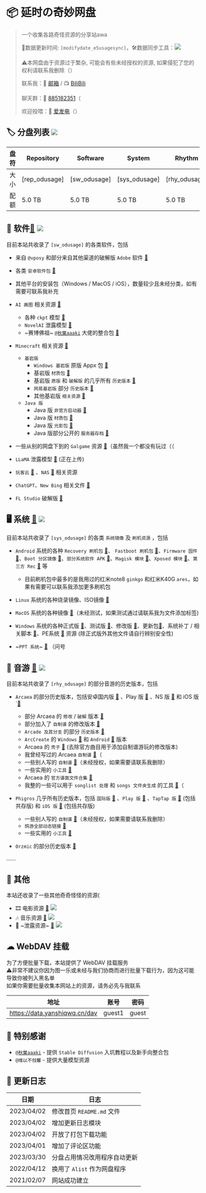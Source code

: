 # 📦 延时の奇妙网盘

> 一个收集各路奇怪资源的分享站awa 
> 
> 🔄数据更新时间: `[modifydate_e5usagesync]`，🛠️数据同步工具：![](https://img.shields.io/badge/yanshiqwq-blue?logo=github&label=e5_usage_sync&link=https%3A%2F%2Fgithub.com%2Fyanshiqwq%2Fe5_usage_sync%2F&link=https%3A%2F%2Fgithub.com%2Fyanshiqwq%2F&cacheSeconds=3600)
>
> ⚠本网盘由于资源过于繁杂, 可能会有些未经授权的资源, 如果侵犯了您的权利请联系我删除（）
>
> 联系我：📧 [邮箱](mailto:yanshiqwq@126.com) / 📺 [BiliBili](https://space.bilibili.com/431304449)
>
> 聊天群：💬 [885182351](https://jq.qq.com/?_wv=1027&k=gHfN8ogz)（
> 
> 欢迎投喂：🔋 [爱发电](https://afdian.net/a/yanshiqwq)（）

## 🏷 分盘列表 ![](https://img.shields.io/badge/Root-orange?logo=DPD&label=Alist&cacheSeconds=3600)

| 盘符 | Repository | Software | System | Rhythm | Movie | Media |
| - | - | - | - | - | - | - |
| 大小 | [rep_odusage] | [sw_odusage] | [sys_odusage] | [rhy_odusage] | [mov_odusage] | [med_odusage] |
| 配额 | 5.0 TB | 5.0 TB | 5.0 TB | 5.0 TB | 5.0 TB | 5.0 TB |

## 💾 软件[🔗](./software/) ![](https://img.shields.io/badge/Software-orange?logo=Microsoft%20OneDrive&label=[sw_odusage_urlenc]&cacheSeconds=3600)

目前本站共收录了 `[sw_odusage]` 的各类软件，包括

-	来自 `@vposy` 和部分来自其他渠道的破解版 `Adobe` 软件 [🔗](./software/adobe/)

-	各类 `安卓软件包` [🔗](./software/android/)

-	其他平台的安装包（Windows / MacOS / iOS），数量较少且未经分类，如有需要可联系我补充

-	`AI 画图` 相关资源 [🔗](./software/other/stable_diffusion/)

	-	各种 `ckpt` 模型 [🔗](./software/other/stable_diffusion/models/)	
	-	`NovelAI` 泄露模型 [🔗](./software/other/stable_diffusion/models/ckpt/novelaileak/)
	-	~赛博佛祖~ [`@秋葉aaaki`](https://space.bilibili.com/12566101) 大佬的整合包 [🔗](./software/other/stable_diffusion/webui/novelai-webui/)

-	`Minecraft` 相关资源 [🔗](./software/game/mc/)
	-	`基岩版`
		-	`Windows 基岩版` 原版 Appx 包 [🔗](./software/game/mc/mcbe/)
		-	基岩版 `材质包` [🔗](./software/game/mc/mcpack/)
		-	基岩版 `原版` 和 `破解版` 的几乎所有 `历史版本` [🔗](./software/game/mc/mcpe/official/)
		-	`网易基岩版` 部分 `历史版本` [🔗](./software/game/mc/mcpe/netease/)
		-	其他基岩版 `相关资源` [🔗](./software/game/mc/mcpe_mod/)
	-	`Java 版`
		-	Java 版 `非官方启动器` [🔗](./software/game/mc/mclauncher/)
		-	Java 版 `材质包` [🔗](./software/game/mc/respack/)
		-	Java 版 `光影包` [🔗](./software/game/mc/shaderpack/)
		-	Java 版部分公开的 `服务器存档` [🔗](./software/game/mc/save/)

-	一些从别的网盘下到的 `Galgame` 资源 [🔗](./software/game/galgame/)（虽然我一个都没有玩过（（

-	`LLaMA` 泄露模型 [🔗](./software/other/pyllama/) (正在上传)

-	`玩客云` [🔗](./software/other/wankeyun/) 、`NAS` [🔗](./software/other/nas/) 相关资源

-	`ChatGPT`、`New Bing` 相关文件 [🔗](./software/other/chatgpt/)

-	`FL Studio` 破解版 [🔗](./software/other/flstudio/)

## 🖥 系统 [🔗](./system/) ![](https://img.shields.io/badge/System-orange?logo=Microsoft%20OneDrive&label=[sys_odusage_urlenc]&cacheSeconds=3600)

目前本站共收录了 `[sys_odusage]` 的各类 `系统镜像` 及 `刷机资源` ，包括

-	`Android` 系统的各种 `Recovery 刷机包` [🔗](./system/android/rom/recovery/)、 `Fastboot 刷机包` [🔗](./system/android/rom/fastboot/)、`Firmware 固件` [🔗](./system/android/rom/firmware/)、`Boot 分区镜像` [🔗](./system/android/boot/)、`部分系统软件 APK` [🔗](./system/android/app/)、`Magisk 模块` [🔗](./system/android/magisk/)、`Xposed 模块` [🔗](./system/android/xposed/)、`第三方 Rec` [🔗](./system/android/recovery/) 等
	
	-	目前刷机包中最多的是我用过的红米note8 `ginkgo` 和红米K40G `ares`，如果有需要可以联系我添加更多刷机包

-	`Linux` 系统的各种烧录镜像、ISO镜像 [🔗](./system/linux/)

-	`MacOS` 系统的各种镜像 [🔗](./system/macos/)（未经测试，如果测试通过请联系我为文件添加标签)

-	`Windows` 系统的各种正式版 [🔗](./system/windows/releases/)、测试版 [🔗](./system/windows/beta/)、修改版 [🔗](./system/windows/edit/)、更新包[🔗](./system/windows/updates/)、系统补丁 / 相关脚本 [🔗](./system/windows/patches/)、PE系统 [🔗](./system/windows/winpe/) 资源 (除正式版外其他文件请自行辨别安全性)

-	~`PPT 系统`~ [🔗](./system/other/ppt/) （问号

## 🥁 音游 [🔗](./rhythm/) ![](https://img.shields.io/badge/Rhythm-orange?logo=Microsoft%20OneDrive&label=[rhy_odusage_urlenc]&cacheSeconds=3600)

目前本站共收录了 `[rhy_odusage]` 的部分音游的历史版本，包括

-	`Arcaea` 的部分历史版本，包括安卓国内版 [🔗](./rhythm/arcaea/android/) 、Play 版 [🔗](./rhythm/arcaea/android/play/) 、NS 版 [🔗](./rhythm/arcaea/ns/) 和 iOS 版`[🔗](./rhythm/arcaea/ios/)

	-	部分 Arcaea 的 `修改` / `破解` 版本 [🔗](./rhythm/arcaea/android/patch/) 
	-	部分加入了 `自制谱` 的修改版本 [🔗](./rhythm/arcaea/fanmade/apk/)
	-	`Arcade 及其分支` 的部分 `历史版本` [🔗](./rhythm/arcaea/fanmade/arcade/)
	-	`ArcCreate` 的 `Windows` [🔗](./rhythm/arcaea/fanmade/arccreate/Build-StandaloneWindows64.zip) 和 `Android` [🔗](./rhythm/arcaea/fanmade/arccreate/ArcCreate.apk) 版本
	-	Arcaea 的 `壳子` [🔗](./rhythm/arcaea/fanmade/base`) (去除官方曲目用于添加自制谱游玩的修改版本)
	-	我曾经写过的 Arcaea `自制谱` [🔗](./rhythm/arcaea/fanmade/chart_arcfan/)（
	-	一些别人写的 `自制谱` [🔗](./rhythm/arcaea/fanmade/chart_aff/)（未经授权，如果需要请联系我删除）
	-	一些实用的 `小工具` [🔗](./rhythm/arcaea/tool/)
	-	Arcaea 的 `官方谱面文件合集` [🔗](./rhythm/arcaea/songs/)
	-	我整的一些可以用于 `songlist 处理` 和 `songs 文件夹生成` 的工具 [🔗](./rhythm/arcaea/fanmade/merge_tool/)（

-	`Phigros` 几乎所有历史版本，包括 `国际版` [🔗](./rhythm/phigros/android/global/) 、`Play 版` [🔗](./rhythm/phigros/android/play/) 、`TapTap 版` [🔗](./rhythm/phigros/android/) (包括共存版) 和 `iOS 版` [🔗](./rhythm/phigros/ios/) (包括共存版)

	-	一些别人写的 `自制谱` [🔗](./rhythm/phigros/fanmade/)（未经授权，如果需要请联系我删除）
	-	`鸽游全部动态链接` [🔗](./rhythm/phigros/link/)
	-	一些实用的 `小工具` [🔗](./rhythm/phigros/tool/)

-	`Orzmic` 的部分历史版本 [🔗](./rhythm/orzmic/)

......

## 🤔 其他 

本站还收录了一些其他奇奇怪怪的资源(

- 🎞 电影资源 [🔗](./movie/) ![](https://img.shields.io/badge/Movie-orange?logo=Microsoft%20OneDrive&label=[mov_odusage_urlenc]&cacheSeconds=3600)	
- 🎶 音乐资源 [🔗](./media/audio/CloudMusic/) ![](https://img.shields.io/badge/Media%2fMusic-green?logo=Microsoft%20OneDrive&label=22.39%20GiB&cacheSeconds=3600)
- 🔎 ~泄露资源~ [🔗](./share/zip/leak/) ![](https://img.shields.io/badge/Repository%2fLeak-green?logo=Microsoft%20OneDrive&label=182.84%20GiB&cacheSeconds=3600)

## ☁ WebDAV 挂载
为了方便批量下载，本站提供了 WebDAV 挂载服务  
⚠非常不建议你因为图一乐或未经与我们协商而进行批量下载行为，因为这可能导致你被列入黑名单  
如果你需要批量收集本网站上的资源，请务必先与我联系  

| 地址 | 账号 | 密码 |
| - | - | - |
| https://data.yanshiqwq.cn/dav | guest1 | guest |

## 🙇‍ 特别感谢
- [`@秋葉aaaki`](https://space.bilibili.com/12566101) - 提供 `Stable Diffusion` 入坑教程以及新手向整合包
- `@维以不戗馨` - 提供大量模型资源

## 📕 更新日志

| 日期 | 日志 |
| - | - |
| 2023/04/02 | 修改首页 `README.md` 文件 |
| 2023/04/02 | 增加更新日志模块 |
| 2023/04/02 | 开放了打包下载功能 |
| 2023/04/01 | 增加了评论区功能 |
| 2023/03/30 | 分盘占用情况改用程序自动更新 |
| 2022/04/12 | 换用了 `Alist` 作为网盘程序 |
| 2021/02/07 | 网站成功建立 |